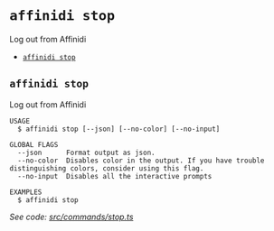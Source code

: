 `affinidi stop`
===============

Log out from Affinidi

* [`affinidi stop`](#affinidi-stop)

## `affinidi stop`

Log out from Affinidi

```
USAGE
  $ affinidi stop [--json] [--no-color] [--no-input]

GLOBAL FLAGS
  --json      Format output as json.
  --no-color  Disables color in the output. If you have trouble distinguishing colors, consider using this flag.
  --no-input  Disables all the interactive prompts

EXAMPLES
  $ affinidi stop
```

_See code: [src/commands/stop.ts](https://github.com/affinidi/affinidi-cli/blob/v2.13.0/src/commands/stop.ts)_
